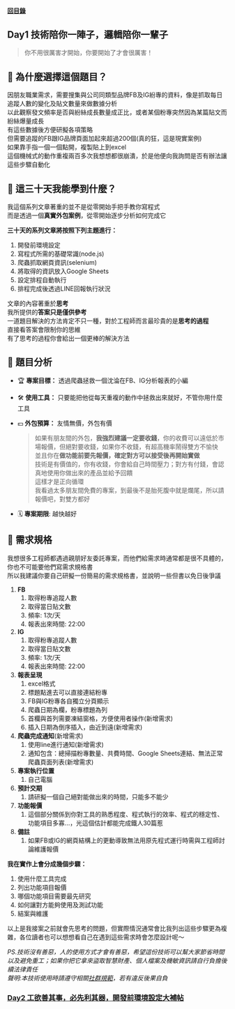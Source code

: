 #### [回目錄](../README.md)
## Day1 技術陪你一陣子，邏輯陪你一輩子

>你不用很厲害才開始，你要開始了才會很厲害！

🤔 為什麼選擇這個題目？
----
因朋友職業需求，需要搜集與公司同類型品牌FB及IG紛專的資料，像是抓取每日追蹤人數的變化及貼文數量來做數據分析  
以此觀察發文頻率是否與紛絲成長數量成正比，或者某個粉專突然因為某篇貼文而紛絲爆量成長  
有這些數據後方便研擬各項策略  
但需要追蹤的FB跟IG品牌頁面加起來超過200個(真的狂，這是現實案例)  
如果靠手指一個一個點開，複製貼上到excel  
這個機械式的動作重複兩百多次我想想都很崩潰，於是他便向我詢問是否有辦法讓這些步驟自動化  

🤔 這三十天我能學到什麼？
----
我這個系列文章著重的並不是從零開始手把手教你寫程式  
而是透過一個**真實外包案例**，從零開始逐步分析如何完成它  

**三十天的系列文章將按照下列主題進行：**
1. 開發前環境設定
2. 寫程式所需的基礎常識(node.js)
3. 爬蟲抓取網頁資訊(selenium)
4. 將取得的資訊放入Google Sheets
5. 設定排程自動執行
6. 排程完成後透過LINE回報執行狀況

文章的內容著重於**思考**  
我所提供的**答案只是僅供參考**  
一道題目解決的方法肯定不只一種，對於工程師而言最珍貴的是**思考的過程**  
直接看答案會限制你的思維  
有了思考的過程你會給出一個更棒的解決方法  

📄 題目分析
----
* 🏆 **專案目標：** 透過爬蟲拯救一個沈淪在FB、IG分析報表的小編

* 🛠 **使用工具：** 只要能把他從每天重複的動作中拯救出來就好，不管你用什麼工具

* 💵 **外包預算：** 友情無價，外包有價  
    >如果有朋友間的外包，**我強烈建議一定要收錢**，你的收費可以遠低於市場報價，但絕對要收錢，如果你不收錢，有超高機率鬧得雙方不愉快  
    並且你在**做功能前要先報價，確定對方可以接受後再開始實做**  
    技術是有價值的，你有收錢，你會給自己時間壓力；對方有付錢，會認真地使用你做出來的產品並給予回饋  
    這樣才是正向循環  
    我看過太多朋友間免費的專案，到最後不是胎死腹中就是爛尾，所以請報價吧，對雙方都好  

* 🗓 **專案期限**:
越快越好

📑 需求規格
----
我想很多工程師都遇過親朋好友委託專案，而他們給需求時通常都是很不具體的，你也不可能要他們寫需求規格書  
所以我建議你要自己研擬一份簡易的需求規格書，並說明一些但書以免日後爭議

1. **FB**
    1. 取得粉專追蹤人數
    2. 取得當日貼文數
    3. 頻率: 1次/天
    4. 報表出來時間: 22:00
2. **IG**
    1. 取得粉專追蹤人數
    2. 取得當日貼文數
    3. 頻率: 1次/天
    4. 報表出來時間: 22:00
3. **報表呈現**
    1. excel格式
    2. 標題點進去可以直接連結粉專
    3. FB與IG粉專各自獨立分頁顯示
    4. 爬蟲日期為欄，粉專標題為列
    5. 首欄與首列需要凍結窗格，方便使用者操作(新增需求)
    6. 插入日期為倒序插入，由近到遠(新增需求)
4. **爬蟲完成通知**(新增需求)
    1. 使用line進行通知(新增需求)
    2. 通知包含：總掃描粉專數量、共費時間、Google Sheets連結、無法正常爬蟲頁面列表(新增需求)
5. **專案執行位置**
    1. 自己電腦
6. **預計交期**
    1. 請研擬一個自己絕對能做出來的時間，只能多不能少
7. **功能報價**
    1. 這個部分關係到你對工具的熟悉程度、程式執行的效率、程式的穩定性、功能項目多寡...，光這個估計都能完成鐵人30篇惹
8. **備註**
    1. 如果FB或IG的網頁結構上的更動導致無法用原先程式運行時需與工程師討論維護報價

**我在實作上會分成幾個步驟：**  
1. 使用什麼工具完成
2. 列出功能項目報價
3. 哪個功能項目需要最先研究
4. 如何讓對方能夠使用及測試功能
5. 結案與維護

以上是我接案之前就會先思考的問題，但實際情況通常會比我列出這些步驟更為複雜，各位讀者也可以想想看自己在遇到這些需求時會怎麼設計呢～  

*PS.技術沒有善惡，人的使用方式才會有善惡，希望這份技術可以幫大家節省時間以及避免重工；如果你把它拿來盜取智慧財產、個人檔案及機敏資訊請自行負擔後續法律責任*  
*聲明:本技術使用時請遵守相關[社群規範](https://www.facebook.com/apps/site_scraping_tos_terms.php)，若有違反後果自負*
### [Day2 工欲善其事，必先利其器，開發前環境設定大補帖](/day2/README.md)